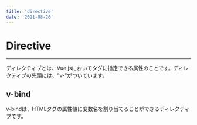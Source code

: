 ```yaml
---
title: 'directive'
date: '2021-08-26'
---
```


# Directive
---

ディレクティブとは、Vue.jsにおいてタグに指定できる属性のことです。ディレクティブの先頭には、"v-"がついています。

## v-bind

v-bindは、HTMLタグの属性値に変数名を割り当てることができるディレクティブです。

